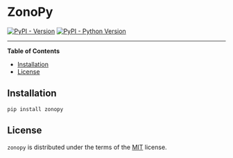 # ZonoPy

[![PyPI - Version](https://img.shields.io/pypi/v/zonopy.svg)](https://pypi.org/project/zonopy)
[![PyPI - Python Version](https://img.shields.io/pypi/pyversions/zonopy.svg)](https://pypi.org/project/zonopy)

-----

**Table of Contents**

- [Installation](#installation)
- [License](#license)

## Installation

```console
pip install zonopy
```

## License

`zonopy` is distributed under the terms of the [MIT](https://spdx.org/licenses/MIT.html) license.

